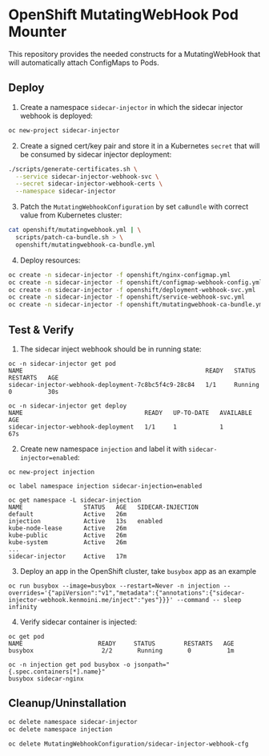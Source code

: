 # OpenShift MutatingWebHook Pod Mounter

This repository provides the needed constructs for a MutatingWebHook that will automatically attach ConfigMaps to Pods.

## Deploy

1. Create a namespace `sidecar-injector` in which the sidecar injector webhook is deployed:

```bash
oc new-project sidecar-injector
```

2. Create a signed cert/key pair and store it in a Kubernetes `secret` that will be consumed by sidecar injector deployment:

```bash
./scripts/generate-certificates.sh \
  --service sidecar-injector-webhook-svc \
  --secret sidecar-injector-webhook-certs \
  --namespace sidecar-injector
```

3. Patch the `MutatingWebhookConfiguration` by set `caBundle` with correct value from Kubernetes cluster:

```bash
cat openshift/mutatingwebhook.yml | \
  scripts/patch-ca-bundle.sh > \
  openshift/mutatingwebhook-ca-bundle.yml
```

4. Deploy resources:

```bash
oc create -n sidecar-injector -f openshift/nginx-configmap.yml
oc create -n sidecar-injector -f openshift/configmap-webhook-config.yml
oc create -n sidecar-injector -f openshift/deployment-webhook-svc.yml
oc create -n sidecar-injector -f openshift/service-webhook-svc.yml
oc create -n sidecar-injector -f openshift/mutatingwebhook-ca-bundle.yml
```

## Test & Verify

1. The sidecar inject webhook should be in running state:

```
oc -n sidecar-injector get pod
NAME                                                   READY   STATUS    RESTARTS   AGE
sidecar-injector-webhook-deployment-7c8bc5f4c9-28c84   1/1     Running   0          30s

oc -n sidecar-injector get deploy
NAME                                  READY   UP-TO-DATE   AVAILABLE   AGE
sidecar-injector-webhook-deployment   1/1     1            1           67s
```

2. Create new namespace `injection` and label it with `sidecar-injector=enabled`:

```
oc new-project injection

oc label namespace injection sidecar-injection=enabled

oc get namespace -L sidecar-injection
NAME                 STATUS   AGE   SIDECAR-INJECTION
default              Active   26m
injection            Active   13s   enabled
kube-node-lease      Active   26m
kube-public          Active   26m
kube-system          Active   26m
...
sidecar-injector     Active   17m
```

3. Deploy an app in the OpenShift cluster, take `busybox` app as an example

```
oc run busybox --image=busybox --restart=Never -n injection --overrides='{"apiVersion":"v1","metadata":{"annotations":{"sidecar-injector-webhook.kenmoini.me/inject":"yes"}}}' --command -- sleep infinity
```

4. Verify sidecar container is injected:

```
oc get pod
NAME                     READY     STATUS        RESTARTS   AGE
busybox                   2/2       Running       0          1m

oc -n injection get pod busybox -o jsonpath="{.spec.containers[*].name}"
busybox sidecar-nginx
```

## Cleanup/Uninstallation

```bash
oc delete namespace sidecar-injector
oc delete namespace injection

oc delete MutatingWebhookConfiguration/sidecar-injector-webhook-cfg
```